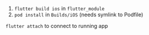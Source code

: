 1. `flutter build ios` in `flutter_module`
2. `pod install` in `Builds/iOS` (needs symlink to Podfile)

`flutter attach` to connect to running app
